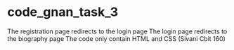 # code_gnan_task_3
The registration page redirects to the login page
The login page redirects to the biography page 
The code only contain HTML and CSS 
(Sivani Cbit 160)
